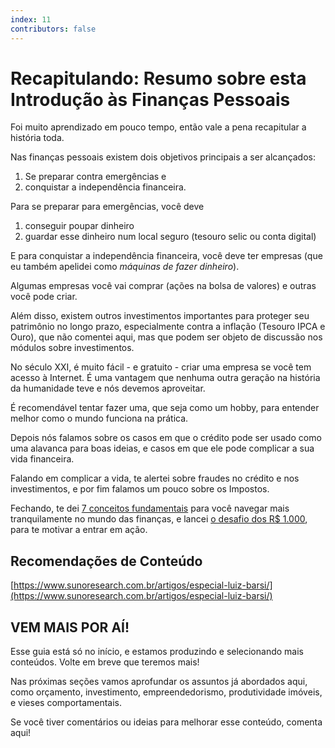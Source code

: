 ```yaml
---
index: 11
contributors: false
---
```


# Recapitulando: Resumo sobre esta Introdução às Finanças Pessoais

Foi muito aprendizado em pouco tempo, então vale a pena recapitular a história toda.

Nas finanças pessoais existem dois objetivos principais a ser alcançados:

1. Se preparar contra emergências e
2. conquistar a independência financeira.

Para se preparar para emergências, você deve

1. conseguir poupar dinheiro
2. guardar esse dinheiro num local seguro (tesouro selic ou conta digital)

E para conquistar a independência financeira, você deve ter empresas (que eu também apelidei como *máquinas de fazer dinheiro*).

Algumas empresas você vai comprar (ações na bolsa de valores) e outras você pode criar.

Além disso, existem outros investimentos importantes para proteger seu patrimônio no longo prazo, especialmente contra a inflação (Tesouro IPCA e Ouro), que não comentei aqui, mas que podem ser objeto de discussão nos módulos sobre investimentos.

No século XXI, é muito fácil - e gratuito - criar uma empresa se você tem acesso à Internet. É uma vantagem que nenhuma outra geração na história da humanidade teve e nós devemos aproveitar.

É recomendável tentar fazer uma, que seja como um hobby, para entender melhor como o mundo funciona na prática.

Depois nós falamos sobre os casos em que o crédito pode ser usado como uma alavanca para boas ideias, e casos em que ele pode complicar a sua vida financeira.

Falando em complicar a vida, te alertei sobre fraudes no crédito e nos investimentos, e por fim falamos um pouco sobre os Impostos.

Fechando, te dei [7 conceitos fundamentais](/guia/inicio/9-sete-conceitos-fundamentais-das-financas-pessoais) para você navegar mais tranquilamente no mundo das finanças, e lancei [o desafio dos R$ 1.000](/guia/inicio/10-desafio-dos-1000-reais), para te motivar a entrar em ação.

## Recomendações de Conteúdo

[https://www.sunoresearch.com.br/artigos/especial-luiz-barsi/](https://www.sunoresearch.com.br/artigos/especial-luiz-barsi/)

## VEM MAIS POR AÍ!
Esse guia está só no início, e estamos produzindo e selecionando mais conteúdos. Volte em breve que teremos mais!

Nas próximas seções vamos aprofundar os assuntos já abordados aqui, como orçamento, investimento, empreendedorismo, produtividade imóveis, e vieses comportamentais.

Se você tiver comentários ou ideias para melhorar esse conteúdo, comenta aqui!
